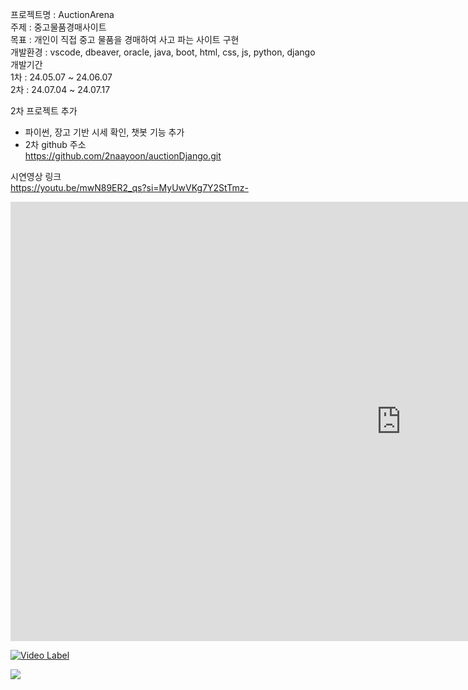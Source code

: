 프로젝트명 : AuctionArena<br/>
주제 : 중고물품경매사이트<br/>
목표 : 개인이 직접 중고 물품을 경매하여 사고 파는 사이트 구현<br/>
개발환경 : vscode, dbeaver, oracle, java, boot, html, css, js, python, django<br/>
개발기간<br/>
1차 : 24.05.07 ~ 24.06.07<br/>
2차 : 24.07.04 ~ 24.07.17<br/>

2차 프로젝트 추가<br/>
- 파이썬, 장고 기반 시세 확인, 챗봇 기능 추가<br/>
- 2차 github 주소<br/>
https://github.com/2naayoon/auctionDjango.git<br/>

시연영상 링크<br/>
https://youtu.be/mwN89ER2_qs?si=MyUwVKg7Y2StTmz-
<br/>
<iframe width="1250" height="703" src="https://www.youtube.com/embed/mwN89ER2_qs" title="AuctionArena 프로젝트 시연 영상" frameborder="0" allow="accelerometer; autoplay; clipboard-write; encrypted-media; gyroscope; picture-in-picture; web-share" referrerpolicy="strict-origin-when-cross-origin" allowfullscreen></iframe>




[![Video Label](http://img.youtube.com/vi/mwN89ER2_qs/0.jpg)](https://youtu.be/mwN89ER2_qs)

<img src="https://github.com/user-attachments/assets/67897e11-2861-463b-af88-e5cddac8be58" />


